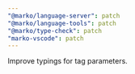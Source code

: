 ```yaml
---
"@marko/language-server": patch
"@marko/language-tools": patch
"@marko/type-check": patch
"marko-vscode": patch
---
```


Improve typings for tag parameters.
